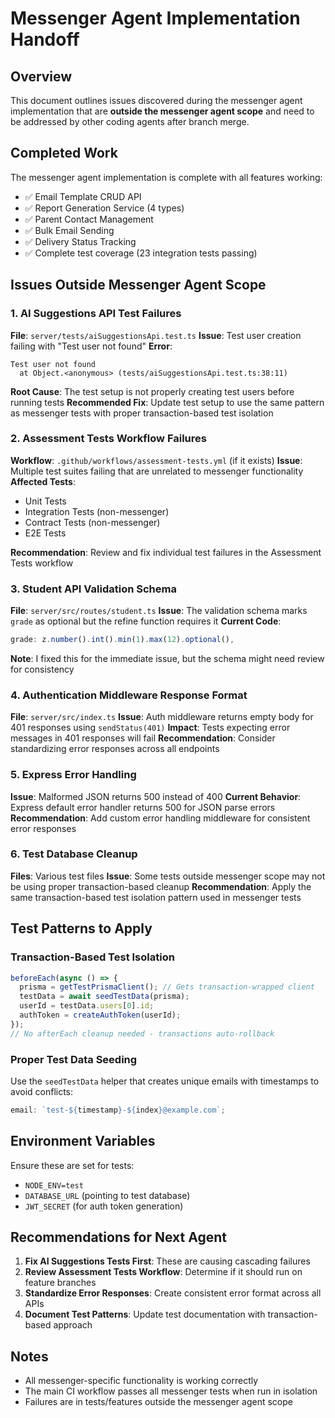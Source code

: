 # Messenger Agent Implementation Handoff

## Overview

This document outlines issues discovered during the messenger agent implementation that are **outside the messenger agent scope** and need to be addressed by other coding agents after branch merge.

## Completed Work

The messenger agent implementation is complete with all features working:

- ✅ Email Template CRUD API
- ✅ Report Generation Service (4 types)
- ✅ Parent Contact Management
- ✅ Bulk Email Sending
- ✅ Delivery Status Tracking
- ✅ Complete test coverage (23 integration tests passing)

## Issues Outside Messenger Agent Scope

### 1. AI Suggestions API Test Failures

**File**: `server/tests/aiSuggestionsApi.test.ts`
**Issue**: Test user creation failing with "Test user not found"
**Error**:

```
Test user not found
  at Object.<anonymous> (tests/aiSuggestionsApi.test.ts:38:11)
```

**Root Cause**: The test setup is not properly creating test users before running tests
**Recommended Fix**: Update test setup to use the same pattern as messenger tests with proper transaction-based test isolation

### 2. Assessment Tests Workflow Failures

**Workflow**: `.github/workflows/assessment-tests.yml` (if it exists)
**Issue**: Multiple test suites failing that are unrelated to messenger functionality
**Affected Tests**:

- Unit Tests
- Integration Tests (non-messenger)
- Contract Tests (non-messenger)
- E2E Tests

**Recommendation**: Review and fix individual test failures in the Assessment Tests workflow

### 3. Student API Validation Schema

**File**: `server/src/routes/student.ts`
**Issue**: The validation schema marks `grade` as optional but the refine function requires it
**Current Code**:

```typescript
grade: z.number().int().min(1).max(12).optional(),
```

**Note**: I fixed this for the immediate issue, but the schema might need review for consistency

### 4. Authentication Middleware Response Format

**File**: `server/src/index.ts`
**Issue**: Auth middleware returns empty body for 401 responses using `sendStatus(401)`
**Impact**: Tests expecting error messages in 401 responses will fail
**Recommendation**: Consider standardizing error responses across all endpoints

### 5. Express Error Handling

**Issue**: Malformed JSON returns 500 instead of 400
**Current Behavior**: Express default error handler returns 500 for JSON parse errors
**Recommendation**: Add custom error handling middleware for consistent error responses

### 6. Test Database Cleanup

**Files**: Various test files
**Issue**: Some tests outside messenger scope may not be using proper transaction-based cleanup
**Recommendation**: Apply the same transaction-based test isolation pattern used in messenger tests

## Test Patterns to Apply

### Transaction-Based Test Isolation

```typescript
beforeEach(async () => {
  prisma = getTestPrismaClient(); // Gets transaction-wrapped client
  testData = await seedTestData(prisma);
  userId = testData.users[0].id;
  authToken = createAuthToken(userId);
});
// No afterEach cleanup needed - transactions auto-rollback
```

### Proper Test Data Seeding

Use the `seedTestData` helper that creates unique emails with timestamps to avoid conflicts:

```typescript
email: `test-${timestamp}-${index}@example.com`;
```

## Environment Variables

Ensure these are set for tests:

- `NODE_ENV=test`
- `DATABASE_URL` (pointing to test database)
- `JWT_SECRET` (for auth token generation)

## Recommendations for Next Agent

1. **Fix AI Suggestions Tests First**: These are causing cascading failures
2. **Review Assessment Tests Workflow**: Determine if it should run on feature branches
3. **Standardize Error Responses**: Create consistent error format across all APIs
4. **Document Test Patterns**: Update test documentation with transaction-based approach

## Notes

- All messenger-specific functionality is working correctly
- The main CI workflow passes all messenger tests when run in isolation
- Failures are in tests/features outside the messenger agent scope
